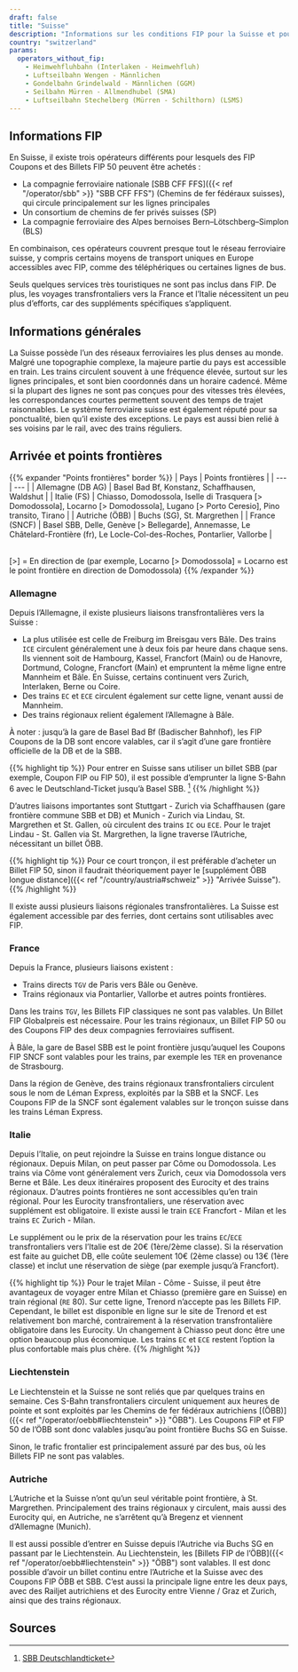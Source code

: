 ```yaml
---
draft: false
title: "Suisse"
description: "Informations sur les conditions FIP pour la Suisse et pour quels opérateurs des réductions peuvent être utilisées."
country: "switzerland"
params:
  operators_without_fip:
    - Heimwehfluhbahn (Interlaken - Heimwehfluh)
    - Luftseilbahn Wengen - Männlichen
    - Gondelbahn Grindelwald - Männlichen (GGM)
    - Seilbahn Mürren - Allmendhubel (SMA)
    - Luftseilbahn Stechelberg (Mürren - Schilthorn) (LSMS)
---
```


## Informations FIP

En Suisse, il existe trois opérateurs différents pour lesquels des FIP Coupons et des Billets FIP 50 peuvent être achetés :

- La compagnie ferroviaire nationale [SBB CFF FFS]({{< ref "/operator/sbb" >}} "SBB CFF FFS") (Chemins de fer fédéraux suisses), qui circule principalement sur les lignes principales
- Un consortium de chemins de fer privés suisses (SP)
- La compagnie ferroviaire des Alpes bernoises Bern–Lötschberg–Simplon (BLS)

En combinaison, ces opérateurs couvrent presque tout le réseau ferroviaire suisse, y compris certains moyens de transport uniques en Europe accessibles avec FIP, comme des téléphériques ou certaines lignes de bus.

Seuls quelques services très touristiques ne sont pas inclus dans FIP. De plus, les voyages transfrontaliers vers la France et l’Italie nécessitent un peu plus d’efforts, car des suppléments spécifiques s’appliquent.

## Informations générales

La Suisse possède l’un des réseaux ferroviaires les plus denses au monde. Malgré une topographie complexe, la majeure partie du pays est accessible en train. Les trains circulent souvent à une fréquence élevée, surtout sur les lignes principales, et sont bien coordonnés dans un horaire cadencé. Même si la plupart des lignes ne sont pas conçues pour des vitesses très élevées, les correspondances courtes permettent souvent des temps de trajet raisonnables. Le système ferroviaire suisse est également réputé pour sa ponctualité, bien qu’il existe des exceptions. Le pays est aussi bien relié à ses voisins par le rail, avec des trains réguliers.

## Arrivée et points frontières

{{% expander "Points frontières" border %}}
| Pays | Points frontières |
| --- | --- |
| Allemagne (DB AG) | Basel Bad Bf, Konstanz, Schaffhausen, Waldshut |
| Italie (FS) | Chiasso, Domodossola, Iselle di Trasquera [> Domodossola], Locarno [> Domodossola], Lugano [> Porto Ceresio], Pino transito, Tirano |
| Autriche (ÖBB) | Buchs (SG), St. Margrethen |
| France (SNCF) | Basel SBB, Delle, Genève [> Bellegarde], Annemasse, Le Châtelard-Frontière (fr), Le Locle-Col-des-Roches, Pontarlier, Vallorbe |

\
[>] = En direction de (par exemple, Locarno [> Domodossola] = Locarno est le point frontière en direction de Domodossola)
{{% /expander %}}

### Allemagne

Depuis l’Allemagne, il existe plusieurs liaisons transfrontalières vers la Suisse :

- La plus utilisée est celle de Freiburg im Breisgau vers Bâle. Des trains `ICE` circulent généralement une à deux fois par heure dans chaque sens. Ils viennent soit de Hambourg, Kassel, Francfort (Main) ou de Hanovre, Dortmund, Cologne, Francfort (Main) et empruntent la même ligne entre Mannheim et Bâle. En Suisse, certains continuent vers Zurich, Interlaken, Berne ou Coire.
- Des trains `EC` et `ECE` circulent également sur cette ligne, venant aussi de Mannheim.
- Des trains régionaux relient également l’Allemagne à Bâle.

À noter : jusqu’à la gare de Basel Bad Bf (Badischer Bahnhof), les FIP Coupons de la DB sont encore valables, car il s’agit d’une gare frontière officielle de la DB et de la SBB.

{{% highlight tip %}}
Pour entrer en Suisse sans utiliser un billet SBB (par exemple, Coupon FIP ou FIP 50), il est possible d’emprunter la ligne S-Bahn 6 avec le Deutschland-Ticket jusqu’à Basel SBB. [^1]
{{% /highlight %}}

D’autres liaisons importantes sont Stuttgart - Zurich via Schaffhausen (gare frontière commune SBB et DB) et Munich - Zurich via Lindau, St. Margrethen et St. Gallen, où circulent des trains `IC` ou `ECE`. Pour le trajet Lindau - St. Gallen via St. Margrethen, la ligne traverse l’Autriche, nécessitant un billet ÖBB.

{{% highlight tip %}}
Pour ce court tronçon, il est préférable d’acheter un Billet FIP 50, sinon il faudrait théoriquement payer le [supplément ÖBB longue distance]({{< ref "/country/austria#schweiz" >}} "Arrivée Suisse").
{{% /highlight %}}

Il existe aussi plusieurs liaisons régionales transfrontalières. La Suisse est également accessible par des ferries, dont certains sont utilisables avec FIP.

### France

Depuis la France, plusieurs liaisons existent :

- Trains directs `TGV` de Paris vers Bâle ou Genève.
- Trains régionaux via Pontarlier, Vallorbe et autres points frontières.

Dans les trains `TGV`, les Billets FIP classiques ne sont pas valables. Un Billet FIP Globalpreis est nécessaire. Pour les trains régionaux, un Billet FIP 50 ou des Coupons FIP des deux compagnies ferroviaires suffisent.

À Bâle, la gare de Basel SBB est le point frontière jusqu’auquel les Coupons FIP SNCF sont valables pour les trains, par exemple les `TER` en provenance de Strasbourg.

Dans la région de Genève, des trains régionaux transfrontaliers circulent sous le nom de Léman Express, exploités par la SBB et la SNCF. Les Coupons FIP de la SNCF sont également valables sur le tronçon suisse dans les trains Léman Express.

### Italie

Depuis l’Italie, on peut rejoindre la Suisse en trains longue distance ou régionaux. Depuis Milan, on peut passer par Côme ou Domodossola. Les trains via Côme vont généralement vers Zurich, ceux via Domodossola vers Berne et Bâle. Les deux itinéraires proposent des Eurocity et des trains régionaux. D’autres points frontières ne sont accessibles qu’en train régional. Pour les Eurocity transfrontaliers, une réservation avec supplément est obligatoire. Il existe aussi le train `ECE` Francfort - Milan et les trains `EC` Zurich - Milan.

Le supplément ou le prix de la réservation pour les trains `EC`/`ECE` transfrontaliers vers l’Italie est de 20€ (1ère/2ème classe). Si la réservation est faite au guichet DB, elle coûte seulement 10€ (2ème classe) ou 13€ (1ère classe) et inclut une réservation de siège (par exemple jusqu’à Francfort).

{{% highlight tip %}}
Pour le trajet Milan - Côme - Suisse, il peut être avantageux de voyager entre Milan et Chiasso (première gare en Suisse) en train régional (`RE` 80). Sur cette ligne, Trenord n’accepte pas les Billets FIP. Cependant, le billet est disponible en ligne sur le site de Trenord et est relativement bon marché, contrairement à la réservation transfrontalière obligatoire dans les Eurocity. Un changement à Chiasso peut donc être une option beaucoup plus économique. Les trains `EC` et `ECE` restent l’option la plus confortable mais plus chère.
{{% /highlight %}}

### Liechtenstein

Le Liechtenstein et la Suisse ne sont reliés que par quelques trains en semaine. Ces S-Bahn transfrontaliers circulent uniquement aux heures de pointe et sont exploités par les Chemins de fer fédéraux autrichiens [(ÖBB)]({{< ref "/operator/oebb#liechtenstein" >}} "ÖBB"). Les Coupons FIP et FIP 50 de l’ÖBB sont donc valables jusqu’au point frontière Buchs SG en Suisse.

Sinon, le trafic frontalier est principalement assuré par des bus, où les Billets FIP ne sont pas valables.

### Autriche

L’Autriche et la Suisse n’ont qu’un seul véritable point frontière, à St. Margrethen. Principalement des trains régionaux y circulent, mais aussi des Eurocity qui, en Autriche, ne s’arrêtent qu’à Bregenz et viennent d’Allemagne (Munich).

Il est aussi possible d’entrer en Suisse depuis l’Autriche via Buchs SG en passant par le Liechtenstein. Au Liechtenstein, les [Billets FIP de l’ÖBB]({{< ref "/operator/oebb#liechtenstein" >}} "ÖBB") sont valables. Il est donc possible d’avoir un billet continu entre l’Autriche et la Suisse avec des Coupons FIP ÖBB et SBB. C’est aussi la principale ligne entre les deux pays, avec des Railjet autrichiens et des Eurocity entre Vienne / Graz et Zurich, ainsi que des trains régionaux.

## Sources

[^1]: [SBB Deutschlandticket](https://www.sbb-deutschland.de/gilt-das-deutschlandticket-auf-unseren-strecken/)
